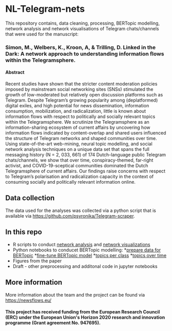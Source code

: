 # NL-Telegram-nets

This repository contains, data cleaning, processing, BERTopic modelling, network analysis and network visualisations of Telegram chats/channels that were used for the manuscript:

### Simon, M., Welbers, K., Kroon, A, & Trilling, D. Linked in the Dark: A network approach to understanding information flows within the Telegramsphere.

#### Abstract

Recent studies have shown that the stricter content moderation policies imposed by mainstream social networking sites (SNSs) stimulated the growth of low-moderated but relatively open discussion platforms such as Telegram. Despite Telegram’s growing popularity among (deplatformed) digital exiles, and high potential for news dissemination, information consumption, mobilization, and radicalization, little is known about information flows with respect to politically and socially relevant topics within the Telegramsphere. We scrutinize the Telegramsphere as an information-sharing ecosystem of current affairs by uncovering how information flows indicated by content-overlap and shared users influenced the structure of Telegram networks and shaped communities over time. Using state-of-the-art web-mining, neural topic modelling, and social network analysis techniques on a unique data set that spans the full messaging history (N = 2, 033, 661) of 174 Dutch-language public Telegram chats/channels, we show that over time, conspiracy-themed, far-right activist, and COVID-19-sceptical communities dominated the Dutch Telegramsphere of current affairs. Our findings raise concerns with respect to Telegram’s polarisation and radicalization capacity in the context of consuming socially and politically relevant information online.

## Data collection

The data used for the analyses was collected via a python script that is available via https://github.com/psyronika/Telegram-scraper.

## In this repo

* R scripts to conduct [network analysis](https://github.com/psyronika/NL-Telegram-nets/blob/main/src/analysis/Network_measures.r) and [network visualizations](https://github.com/psyronika/NL-Telegram-nets/blob/main/src/analysis/telegram_network_viz.R)
* Python notebooks to conducet BERTopic modelling:
  *[prepare data for BERTopic](https://github.com/psyronika/NL-Telegram-nets/blob/main/src/analysis/Prepare_data_for_BERTopic.ipynb)
  *[fine-tune BERTopic model](https://github.com/psyronika/NL-Telegram-nets/tree/main/src/analysis#:~:text=Fine_tune_BERTopic.ipynb)
  *[topics per class](https://github.com/psyronika/NL-Telegram-nets/blob/main/src/analysis/Topics_per_class.ipynb)
  *[topics over time](https://github.com/psyronika/NL-Telegram-nets/blob/main/src/analysis/Topics_over_time.ipynb)
* Figures from the paper
* Draft - other preprocessing and additonal code in jupyter notebooks 



## More information
More information about the team and the project can be found via https://newsflows.eu/ 

#### This project has received funding from the European Research Council (ERC) under the European Union's Horizon 2020 research and innovation programme (Grant agreement No. 947695). 
